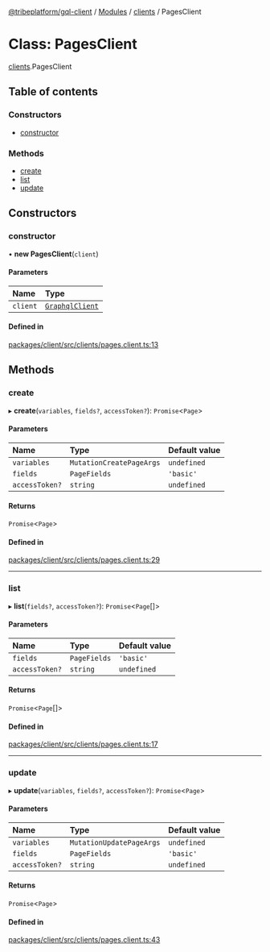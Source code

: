 [@tribeplatform/gql-client](../getting-started) / [Modules](../index) / [clients](../modules/clients) / PagesClient

# Class: PagesClient

[clients](../modules/clients).PagesClient

## Table of contents

### Constructors

- [constructor](PagesClient#constructor)

### Methods

- [create](PagesClient#create)
- [list](PagesClient#list)
- [update](PagesClient#update)

## Constructors

### constructor

• **new PagesClient**(`client`)

#### Parameters

| Name | Type |
| :------ | :------ |
| `client` | [`GraphqlClient`](GraphqlClient) |

#### Defined in

[packages/client/src/clients/pages.client.ts:13](https://gitlab.com/tribeplatform/tribe-neo/-/blob/master/packages/client/src/clients/pages.client.ts#L13)

## Methods

### create

▸ **create**(`variables`, `fields?`, `accessToken?`): `Promise`<`Page`\>

#### Parameters

| Name | Type | Default value |
| :------ | :------ | :------ |
| `variables` | `MutationCreatePageArgs` | `undefined` |
| `fields` | `PageFields` | `'basic'` |
| `accessToken?` | `string` | `undefined` |

#### Returns

`Promise`<`Page`\>

#### Defined in

[packages/client/src/clients/pages.client.ts:29](https://gitlab.com/tribeplatform/tribe-neo/-/blob/master/packages/client/src/clients/pages.client.ts#L29)

___

### list

▸ **list**(`fields?`, `accessToken?`): `Promise`<`Page`[]\>

#### Parameters

| Name | Type | Default value |
| :------ | :------ | :------ |
| `fields` | `PageFields` | `'basic'` |
| `accessToken?` | `string` | `undefined` |

#### Returns

`Promise`<`Page`[]\>

#### Defined in

[packages/client/src/clients/pages.client.ts:17](https://gitlab.com/tribeplatform/tribe-neo/-/blob/master/packages/client/src/clients/pages.client.ts#L17)

___

### update

▸ **update**(`variables`, `fields?`, `accessToken?`): `Promise`<`Page`\>

#### Parameters

| Name | Type | Default value |
| :------ | :------ | :------ |
| `variables` | `MutationUpdatePageArgs` | `undefined` |
| `fields` | `PageFields` | `'basic'` |
| `accessToken?` | `string` | `undefined` |

#### Returns

`Promise`<`Page`\>

#### Defined in

[packages/client/src/clients/pages.client.ts:43](https://gitlab.com/tribeplatform/tribe-neo/-/blob/master/packages/client/src/clients/pages.client.ts#L43)
